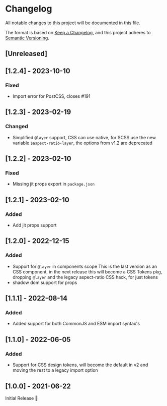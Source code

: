 # Changelog
All notable changes to this project will be documented in this file.

The format is based on [Keep a Changelog](https://keepachangelog.com/en/1.0.0/),
and this project adheres to [Semantic Versioning](https://semver.org/spec/v2.0.0.html).

## [Unreleased]
## [1.2.4] - 2023-10-10
### Fixed
- Import error for PostCSS, closes #191

## [1.2.3] - 2023-02-19
### Changed
- Simplified `@layer` support,
  CSS can use native, for SCSS use the new variable `$aspect-ratio-layer`,
  the options from v1.2 are deprecated

## [1.2.2] - 2023-02-10
### Fixed
- Missing jit props export in `package.json`

## [1.2.1] - 2023-02-10
### Added
- Add jit props support

## [1.2.0] - 2022-12-15
### Added
- Support for `@layer` in components scope
  This is the last version as an CSS component,
  in the next release this will become a CSS Tokens pkg,
  dropping `@layer` and the legacy aspect-ratio CSS hack, for just tokens
- shadow dom support for props

## [1.1.1] - 2022-08-14
### Added
- Added support for both CommonJS and ESM import syntax's

## [1.1.0] - 2022-06-05
### Added
- Support for CSS design tokens,
  will become the default in v2 and moving the rest to a legacy import option

## [1.0.0] - 2021-06-22
Initial Release 🎉
